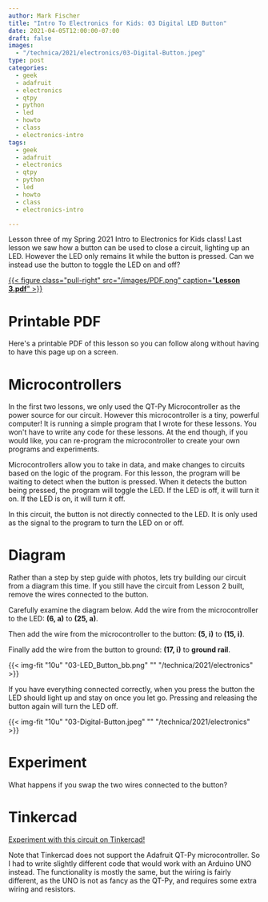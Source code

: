 ```yaml
---
author: Mark Fischer
title: "Intro To Electronics for Kids: 03 Digital LED Button"
date: 2021-04-05T12:00:00-07:00
draft: false
images:
  - "/technica/2021/electronics/03-Digital-Button.jpeg"
type: post
categories:
  - geek
  - adafruit
  - electronics
  - qtpy
  - python
  - led
  - howto
  - class
  - electronics-intro
tags:
  - geek
  - adafruit
  - electronics
  - qtpy
  - python
  - led
  - howto
  - class
  - electronics-intro

---
```


Lesson three of my Spring 2021 Intro to Electronics for Kids class! Last lesson we saw how a button can be used to close a circuit, lighting up an LED. However the LED only remains lit while the button is pressed. Can we instead use the button to toggle the LED on and off?

<!--more-->

[{{< figure class="pull-right" src="/images/PDF.png" caption="**Lesson 3.pdf**" >}}](/technica/2021/electronics/03-Digital-Button.pdf)
# Printable PDF

Here's a printable PDF of this lesson so you can follow along without having to have this page up on a screen.


# Microcontrollers

In the first two lessons, we only used the QT-Py Microcontroller as the power source for our circuit. However this microcontroller is a tiny, powerful computer! It is running a simple program that I wrote for these lessons. You won't have to write any code for these lessons. At the end though, if you would like, you can re-program the microcontroller to create your own programs and experiments.

Microcontrollers allow you to take in data, and make changes to circuits based on the logic of the program. For this lesson, the program will be waiting to detect when the button is pressed. When it detects the button being pressed, the program will toggle the LED. If the LED is off, it will turn it on.  If the LED is on, it will turn it off.

In this circuit, the button is not directly connected to the LED. It is only used as the signal to the program to turn the LED on or off.


# Diagram

Rather than a step by step guide with photos, lets try building our circuit from a diagram this time. If you still have the circuit from Lesson 2 built, remove the wires connected to the button.

Carefully examine the diagram below. Add the wire from the microcontroller to the LED: **(6, a)** to **(25, a)**.

Then add the wire from the microcontroller to the button:  **(5, i)** to **(15, i)**.

Finally add the wire from the button to ground:  **(17, i)** to **ground rail**.

{{< img-fit
    "10u" "03-LED_Button_bb.png" ""
    "/technica/2021/electronics" >}}

If you have everything connected correctly, when you press the button the LED should light up and stay on once you let go. Pressing and releasing the button again will turn the LED off.

{{< img-fit
    "10u" "03-Digital-Button.jpeg" ""
    "/technica/2021/electronics" >}}

# Experiment

What happens if you swap the two wires connected to the button?


# Tinkercad

[Experiment with this circuit on Tinkercad!](https://www.tinkercad.com/things/hszAD3P63KZ)

Note that Tinkercad does not support the Adafruit QT-Py microcontroller. So I had to write slightly different code that would work with an Arduino UNO instead. The functionality is mostly the same, but the wiring is fairly different, as the UNO is not as fancy as the QT-Py, and requires some extra wiring and resistors.